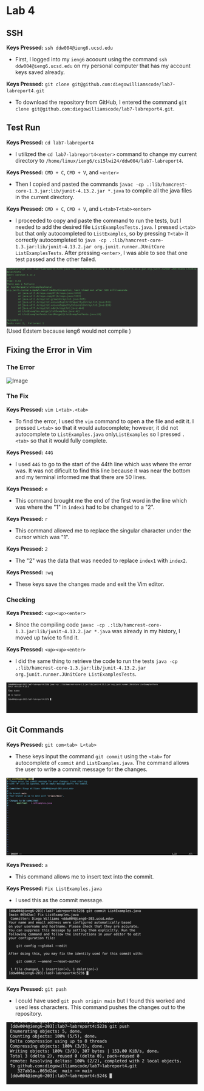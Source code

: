 # Lab 4
## SSH

**Keys Pressed:** `ssh ddw004@ieng6.ucsd.edu`
- First, I logged into my `ieng6` acoount using the command `ssh ddw004@ieng6.ucsd.edu` on my personal computer that has my account keys saved already.
  
**Keys Pressed:** `git clone git@github.com:diegowilliamscode/lab7-labreport4.git`
- To download the repository from GitHub, I entered the command `git clone git@github.com:diegowilliamscode/lab7-labreport4.git`.

## Test Run
**Keys Pressed:** `cd lab7-labreport4`
- I utilized the `cd lab7-labreport4<enter>` command to change my current directory to `/home/linux/ieng6/cs15lwi24/ddw004/lab7-labreport4`.
  
**Keys Pressed:** `CMD + C`, `CMD + V`, and `<enter>`
- Then I copied and pasted the commands `javac -cp .:lib/hamcrest-core-1.3.jar:lib/junit-4.13.2.jar *.java` to compile all the java files in the current directory.
  
**Keys Pressed:** `CMD + C`, `CMD + V`, and `L<tab>T<tab><enter>`
- I proceeded to copy and paste the command to run the tests, but I needed to add the desired file `ListExamplesTests.java`. I pressed `L<tab>` but that only autocompleted to `ListExamples`, so by pressing `T<tab>` it correctly autocompleted to `java -cp .:lib/hamcrest-core-1.3.jar:lib/junit-4.13.2.jar org.junit.runner.JUnitCore ListExamplesTests`. After pressing `<enter>`, I was able to see that one test passed and the other failed.
  
![Image](Tests-Failing.png)
(Used Edstem because ieng6 would not compile
)
## Fixing the Error in Vim

### The Error

![Image](.png)

### The Fix
**Keys Pressed:** `vim L<tab>.<tab>`
- To find the error, I used the `vim` command to open a the file and edit it. I pressed `L<tab>` so that it would autocomplete; however, it did not autocomplete to `ListExamples.java` only`ListExamples` so I pressed `.<tab>` so that it would fully complete.

**Keys Pressed:** `44G`
- I used `44G` to go to the start of the 44th line which was where the error was. It was not dificult to find this line because it was near the bottom and my terminal informed me that there are 50 lines.
  
**Keys Pressed:** `e`
- This command brought me the end of the first word in the line which was where the "1" in `index1` had to be changed to a "2".
  
**Keys Pressed:** `r`
- This command allowed me to replace the singular character under the cursor which was "1".
  
**Keys Pressed:** `2`
- The "2" was the data that was needed to replace `index1` with `index2`.
  
**Keys Pressed:** `:wq`
- These keys save the changes made and exit the Vim editor.
  
### Checking

**Keys Pressed:** `<up><up><enter>`
- Since the compiling code `javac -cp .:lib/hamcrest-core-1.3.jar:lib/junit-4.13.2.jar *.java` was already in my history, I moved up twice to find it.
  
**Keys Pressed:** `<up><up><enter>`
- I did the same thing to retrieve the code to run the tests `java -cp .:lib/hamcrest-core-1.3.jar:lib/junit-4.13.2.jar org.junit.runner.JUnitCore ListExamplesTests`.
  
![Image](Tests-Passing.png)

## Git Commands

**Keys Pressed:** `git com<tab> L<tab>`
- These keys input the command `git commit` using the `<tab>` for autocomplete of `commit` and `ListExamples.java`. The command allows the user to write a commit message for the changes.

![Image](Git-Commit-Message.png)

**Keys Pressed:** `a`
- This command allows me to insert text into the commit.
  
**Keys Pressed:** `Fix ListExamples.java`
- I used this as the commit message.
  
![Image](Git-Commit-Confirmation.png)

**Keys Pressed:** `git push`
- I could have used `git push origin main` but I found this worked and used less characters. This command pushes the changes out to the repository.
  
![Image](Git-Push.png)
